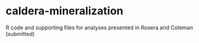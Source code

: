 # caldera-mineralization
R code and supporting files for analyses presented in Rosera and Coleman (submitted)
